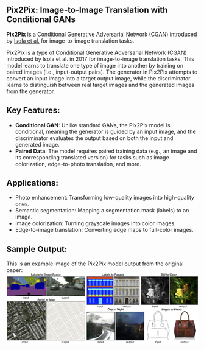 ##  Pix2Pix: Image-to-Image Translation with Conditional GANs
**Pix2Pix** is a Conditional Generative Adversarial Network (CGAN) introduced by [Isola et al.](https://arxiv.org/abs/1611.07004) for image-to-image translation tasks. 

Pix2Pix is a type of Conditional Generative Adversarial Network (CGAN) introduced by Isola et al. in 2017 for image-to-image translation tasks. This model learns to translate one type of image into another by training on paired images (i.e., input-output pairs). The generator in Pix2Pix attempts to convert an input image into a target output image, while the discriminator learns to distinguish between real target images and the generated images from the generator.

## Key Features:

- **Conditional GAN**: Unlike standard GANs, the Pix2Pix model is conditional, meaning the generator is guided by an input image, and the discriminator evaluates the output based on both the input and generated image.
- **Paired Data**: The model requires paired training data (e.g., an image and its corresponding translated version) for tasks such as image colorization, edge-to-photo translation, and more.

## Applications:
- Photo enhancement: Transforming low-quality images into high-quality ones.
- Semantic segmentation: Mapping a segmentation mask (labels) to an image.
- Image colorization: Turning grayscale images into color images.
- Edge-to-image translation: Converting edge maps to full-color images.
  
## Sample Output:

This is an example image of the Pix2Pix model output from the original paper:
![Pix2Pix Output](./Pix2Pix_Outputs.jpg)


